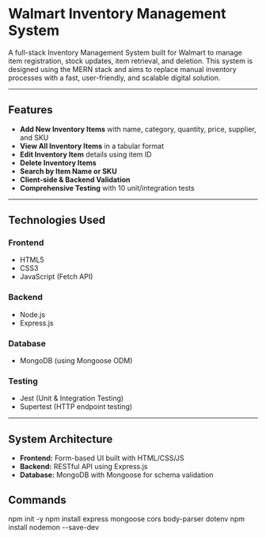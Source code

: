 #  Walmart Inventory Management System

A full-stack Inventory Management System built for Walmart to manage item registration, stock updates, item retrieval, and deletion. This system is designed using the MERN stack and aims to replace manual inventory processes with a fast, user-friendly, and scalable digital solution.

---

## Features

- **Add New Inventory Items** with name, category, quantity, price, supplier, and SKU
- **View All Inventory Items** in a tabular format
- **Edit Inventory Item** details using item ID
- **Delete Inventory Items**
- **Search by Item Name or SKU**
- **Client-side & Backend Validation**
- **Comprehensive Testing** with 10 unit/integration tests

---

## Technologies Used

### Frontend
- HTML5
- CSS3
- JavaScript (Fetch API)

### Backend
- Node.js
- Express.js

### Database
- MongoDB (using Mongoose ODM)

### Testing
- Jest (Unit & Integration Testing)
- Supertest (HTTP endpoint testing)

---

## System Architecture

- **Frontend:** Form-based UI built with HTML/CSS/JS
- **Backend:** RESTful API using Express.js
- **Database:** MongoDB with Mongoose for schema validation

## Commands
npm init -y
npm install express mongoose cors body-parser dotenv
npm install nodemon --save-dev

